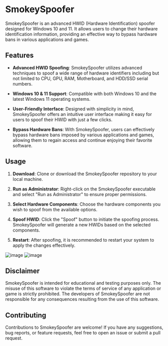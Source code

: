 # SmokeySpoofer

SmokeySpoofer is an advanced HWID (Hardware Identification) spoofer designed for Windows 10 and 11. It allows users to change their hardware identification information, providing an effective way to bypass hardware bans in various applications and games.

## Features

- **Advanced HWID Spoofing**: SmokeySpoofer utilizes advanced techniques to spoof a wide range of hardware identifiers including but not limited to CPU, GPU, RAM, Motherboard, and HDD/SSD serial numbers.

- **Windows 10 & 11 Support**: Compatible with both Windows 10 and the latest Windows 11 operating systems.

- **User-Friendly Interface**: Designed with simplicity in mind, SmokeySpoofer offers an intuitive user interface making it easy for users to spoof their HWID with just a few clicks.

- **Bypass Hardware Bans**: With SmokeySpoofer, users can effectively bypass hardware bans imposed by various applications and games, allowing them to regain access and continue enjoying their favorite software.

## Usage

1. **Download**: Clone or download the SmokeySpoofer repository to your local machine.

2. **Run as Administrator**: Right-click on the SmokeySpoofer executable and select "Run as Administrator" to ensure proper permissions.

3. **Select Hardware Components**: Choose the hardware components you wish to spoof from the available options.

4. **Spoof HWID**: Click the "Spoof" button to initiate the spoofing process. SmokeySpoofer will generate a new HWIDs based on the selected components.

5. **Restart**: After spoofing, it is recommended to restart your system to apply the changes effectively.

![image](https://github.com/tiffilehh/SmokeySpoofer/assets/170965189/ef2190c8-e350-4d47-b4eb-e27fd6f5df2f)
![image](https://github.com/tiffilehh/SmokeySpoofer/assets/170965189/3a27d99a-7eb0-43fe-a240-78efeff832bd)


## Disclaimer

SmokeySpoofer is intended for educational and testing purposes only. The misuse of this software to violate the terms of service of any application or game is strictly prohibited. The developers of SmokeySpoofer are not responsible for any consequences resulting from the use of this software.

## Contributing

Contributions to SmokeySpoofer are welcome! If you have any suggestions, bug reports, or feature requests, feel free to open an issue or submit a pull request.
